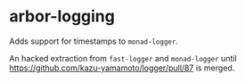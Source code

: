 # arbor-logging

Adds support for timestamps to `monad-logger`.

An hacked extraction from `fast-logger` and `monad-logger`
until https://github.com/kazu-yamamoto/logger/pull/87 is merged.

